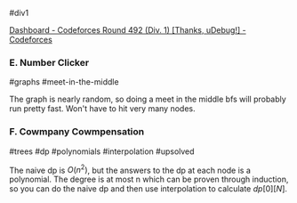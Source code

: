 #div1

[Dashboard - Codeforces Round 492 (Div. 1) [Thanks, uDebug!] - Codeforces](https://codeforces.com/contest/995)

### E. Number Clicker

#graphs #meet-in-the-middle

The graph is nearly random, so doing a meet in the middle bfs will probably run pretty fast. Won't have to hit very many nodes.

### F. Cowmpany Cowmpensation

#trees #dp #polynomials #interpolation #upsolved

The naive dp is $O(n^2)$, but the answers to the dp at each node is a polynomial. The degree is at most n which can be proven through induction, so you can do the naive dp and then use interpolation to calculate $dp[0][N]$.